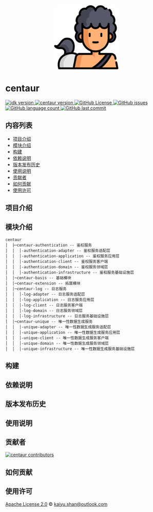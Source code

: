 <!--suppress HtmlDeprecatedAttribute -->
<p align="center">
	<!--suppress CheckImageSize -->
<img src="./logo.png" alt="centaur" width="200" height="200"/>
</p>

# centaur

<p>
  <a target="_blank" href="https://www.oracle.com/java/technologies/javase/jdk17-archive-downloads.html">
    <img alt="jdk version" src="https://img.shields.io/badge/JDK-21+-green.svg" />
  </a>
  <a target="_blank" href="https://github.com/conifercone/centaur">
    <img alt="centaur version" src="https://img.shields.io/badge/centaur-1.0.0--SNAPSHOT-brightgreen" />
  </a>
  <a target="_blank" href="https://github.com/conifercone/centaur">
    <img alt="GitHub License" src="https://img.shields.io/github/license/conifercone/centaur">
  </a>
  <a target="_blank" href="https://github.com/conifercone/centaur">
    <img alt="GitHub issues" src="https://img.shields.io/github/issues/conifercone/centaur">
  </a>
  <a target="_blank" href="https://github.com/conifercone/centaur">
    <img alt="GitHub language count" src="https://img.shields.io/github/languages/count/conifercone/centaur">
  </a>
  <a target="_blank" href="https://github.com/conifercone/centaur">
    <img alt="GitHub last commit" src="https://img.shields.io/github/last-commit/conifercone/centaur/develop">
  </a>
</p>

## 内容列表

- [项目介绍](#项目介绍)
- [模块介绍](#模块介绍)
- [构建](#构建)
- [依赖说明](#依赖说明)
- [版本发布历史](#版本发布历史)
- [使用说明](#使用说明)
- [贡献者](#贡献者)
- [如何贡献](#如何贡献)
- [使用许可](#使用许可)

## 项目介绍

## 模块介绍

```text
centaur
│  ├─centaur-authentication -- 鉴权服务
│  │  │-authentication-adapter -- 鉴权服务适配层
│  │  │-authentication-application -- 鉴权服务应用层
│  │  │-authentication-client -- 鉴权服务客户端
│  │  │-authentication-domain -- 鉴权服务领域层
│  │  │-authentication-infrastructure -- 鉴权服务基础设施层
│  │─centaur-basis -- 基础模块
│  │─centaur-extension -- 拓展模块
│  │─centaur-log -- 日志服务
│  │  │-log-adapter -- 日志服务适配层
│  │  │-log-application -- 日志服务应用层
│  │  │-log-client -- 日志服务客户端
│  │  │-log-domain -- 日志服务领域层
│  │  │-log-infrastructure -- 日志服务基础设施层
│  │─centaur-unique -- 唯一性数据生成服务
│  │  │-unique-adapter -- 唯一性数据生成服务适配层
│  │  │-unique-application -- 唯一性数据生成服务应用层
│  │  │-unique-client -- 唯一性数据生成服务客户端
│  │  │-unique-domain -- 唯一性数据生成服务领域层
│  │  │-unique-infrastructure -- 唯一性数据生成服务基础设施层
```

## 构建

## 依赖说明

## 版本发布历史

## 使用说明

## 贡献者

<a href="https://github.com/conifercone/centaur/graphs/contributors">
  <img src="https://contrib.rocks/image?repo=conifercone/centaur"  alt="centaur contributors"/>
</a>

## 如何贡献

## 使用许可

[Apache License 2.0](LICENSE) © kaiyu.shan@outlook.com
